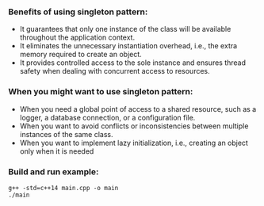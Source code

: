 ### Benefits of using singleton pattern:
- It guarantees that only one instance of the class will be available throughout the application context.
- It eliminates the unnecessary instantiation overhead, i.e., the extra memory required to create an object.
- It provides controlled access to the sole instance and ensures thread safety when dealing with concurrent access to resources.

### When you might want to use singleton pattern:
- When you need a global point of access to a shared resource, such as a logger, a database connection, or a configuration file.
- When you want to avoid conflicts or inconsistencies between multiple instances of the same class.
- When you want to implement lazy initialization, i.e., creating an object only when it is needed

### Build and run example:
```
g++ -std=c++14 main.cpp -o main
./main
```
